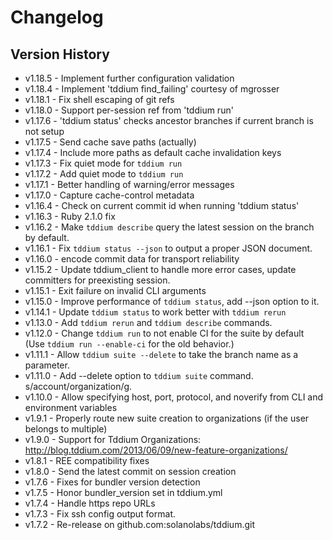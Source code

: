 # Changelog


## Version History

- v1.18.5 - Implement further configuration validation
- v1.18.4 - Implement 'tddium find_failing' courtesy of mgrosser
- v1.18.1 - Fix shell escaping of git refs
- v1.18.0 - Support per-session ref from 'tddium run'
- v1.17.6 - 'tddium status' checks ancestor branches if current branch is not setup
- v1.17.5 - Send cache save paths (actually)
- v1.17.4 - Include more paths as default cache invalidation keys
- v1.17.3 - Fix quiet mode for `tddium run`
- v1.17.2 - Add quiet mode to `tddium run`
- v1.17.1 - Better handling of warning/error messages
- v1.17.0 - Capture cache-control metadata
- v1.16.4 - Check on current commit id when running 'tddium status'
- v1.16.3 - Ruby 2.1.0 fix
- v1.16.2 - Make `tddium describe` query the latest session on the branch by default.
- v1.16.1 - Fix `tddium status --json` to output a proper JSON document.
- v1.16.0 - encode commit data for transport reliability
- v1.15.2 - Update tddium_client to handle more error cases, update committers for preexisting session.
- v1.15.1 - Exit failure on invalid CLI arguments
- v1.15.0 - Improve performance of `tddium status`, add --json option to it.
- v1.14.1 - Update `tddium status` to work better with `tddium rerun`
- v1.13.0 - Add `tddium rerun` and `tddium describe` commands.
- v1.12.0 - Change `tddium run` to not enable CI for the suite by default (Use `tddium run --enable-ci` for the old behavior.)
- v1.11.1 - Allow `tddium suite --delete` to take the branch name as a parameter.
- v1.11.0 - Add --delete option to `tddium suite` command.  s/account/organization/g.
- v1.10.0 - Allow specifying host, port, protocol, and noverify from CLI and environment variables
- v1.9.1 - Properly route new suite creation to organizations (if the user belongs to multiple)
- v1.9.0 - Support for Tddium Organizations: http://blog.tddium.com/2013/06/09/new-feature-organizations/
- v1.8.1 - REE compatibility fixes
- v1.8.0 - Send the latest commit on session creation
- v1.7.6 - Fixes for bundler version detection
- v1.7.5 - Honor bundler_version set in tddium.yml
- v1.7.4 - Handle https repo URLs
- v1.7.3 - Fix ssh config output format.
- v1.7.2 - Re-release on github.com:solanolabs/tddium.git
